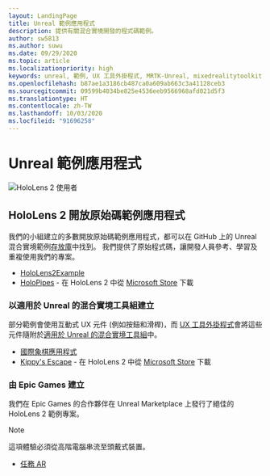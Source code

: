 ```yaml
---
layout: LandingPage
title: Unreal 範例應用程式
description: 提供有關混合實境開發的程式碼範例。
author: sw5813
ms.author: suwu
ms.date: 09/29/2020
ms.topic: article
ms.localizationpriority: high
keywords: unreal, 範例, UX 工具外掛程式, MRTK-Unreal, mixedrealitytoolkit, mixedrealitytoolkit-unreal, unreal engine, 開放原始碼
ms.openlocfilehash: b87ae1a3186cb487ca0a609ab663c3a41128ceb3
ms.sourcegitcommit: 09599b4034be825e4536eeb9566968afd021d5f3
ms.translationtype: HT
ms.contentlocale: zh-TW
ms.lasthandoff: 10/03/2020
ms.locfileid: "91696258"
---
```

# <a name="unreal-sample-apps"></a>Unreal 範例應用程式

![HoloLens 2 使用者](images/unreal-developer.jpg)

## <a name="hololens-2-open-source-sample-apps"></a>HoloLens 2 開放原始碼範例應用程式

我們的小組建立的多數開放原始碼範例應用程式，都可以在 GitHub 上的 Unreal 混合實境範例[存放庫](https://github.com/microsoft/MixedReality-Unreal-Samples)中找到。 我們提供了原始程式碼，讓開發人員參考、學習及重複使用我們的專案。

* [HoloLens2Example](https://github.com/microsoft/MixedReality-Unreal-Samples/tree/master/HoloLens2Example) 
* [HoloPipes](https://github.com/microsoft/MixedReality-Unreal-HoloPipes) - 在 HoloLens 2 中從 [Microsoft Store](https://www.microsoft.com/en-us/p/holopipes/9mszb3nnrxn9) 下載

### <a name="made-with-the-mixed-reality-toolkit-for-unreal"></a>以適用於 Unreal 的混合實境工具組建立

部分範例會使用互動式 UX 元件 (例如按鈕和滑桿)，而 [UX 工具外掛程式](https://aka.ms/uxt-unreal)會將這些元件隨附於[適用於 Unreal 的混合實境工具組](https://aka.ms/mrtk-unreal)中。

* [國際象棋應用程式](https://github.com/microsoft/MixedReality-Unreal-Samples/tree/master/ChessApp)
* [Kippy's Escape](unreal-kippys-escape.md) - 在 HoloLens 2 中從 [Microsoft Store](https://www.microsoft.com/en-us/p/kippys-escape/9nbd7gl86vkd) 下載

### <a name="made-by-epic-games"></a>由 Epic Games 建立

我們在 Epic Games 的合作夥伴在 Unreal Marketplace 上發行了絕佳的 HoloLens 2 範例專案。 

> [!NOTE] 
> 這項體驗必須從高階電腦串流至頭戴式裝置。

* [任務 AR](https://docs.unrealengine.com/en-US/Resources/Showcases/MissionAR/index.html)
